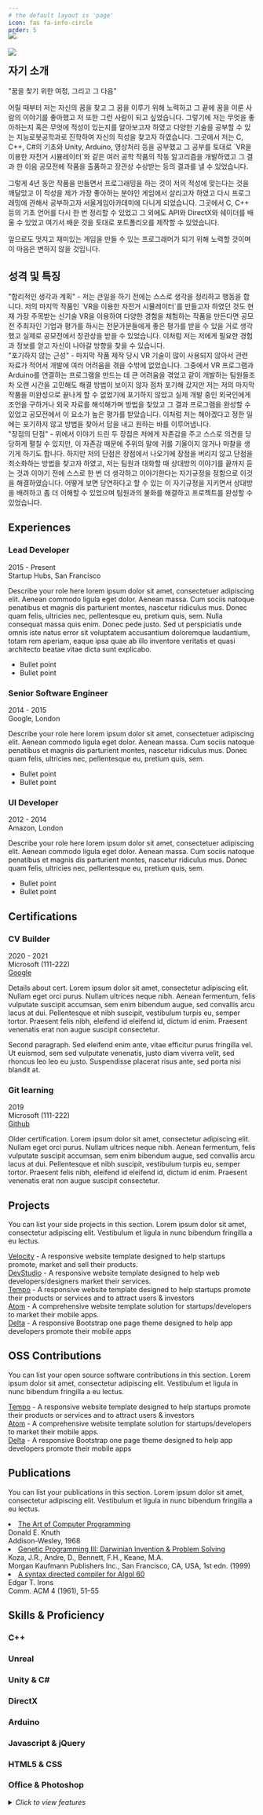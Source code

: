 ```yaml
---
# the default layout is 'page'
icon: fas fa-info-circle
order: 5
---
```

<div>
  <img src="https://tkdals1049.github.io/assets/img/profile1.png"><img style="display:block; margin: -50px 0px 0px 0px;" src="https://tkdals1049.github.io/assets/img/profile2.png">
</div>

<h2 class="section-title">
<span class="fa-stack fa-xs">
<i class="fas fa-circle fa-stack-2x"></i>
<i class="fas fa-user fa-stack-1x fa-inverse"></i>
</span>
자기 소개
</h2>
<div class="summary">
<p>"꿈을 찾기 위한 여정, 그리고 그 다음"</p>
<p>어릴 때부터 저는 자신의 꿈을 찾고 그 꿈을 이루기 위해 노력하고 그 끝에 꿈을 이룬 사람의 이야기를 좋아했고 저 또한 그런 사람이 되고 싶었습니다. 그렇기에 저는 무엇을 좋아하는지 혹은 무엇에 적성이 있는지를 알아보고자 하였고 다양한 기술을 공부할 수 있는 지능로봇공학과로 진학하여 자신의 적성을 찾고자 하였습니다. 그곳에서 저는 C, C++, C#의 기초와 Unity, Arduino, 영상처리 등을 공부했고 그 공부를 토대로 `VR을 이용한 자전거 시뮬레이터`와 같은 여러 공학 작품의 작동 알고리즘을 개발하였고 그 결과 한 이음 공모전에 작품을 출품하고 장관상 수상받는 등의 결과를 낼 수 있었습니다.</p>
<p>그렇게 4년 동안 작품을 만들면서 프로그래밍을 하는 것이 저의 적성에 맞는다는 것을 깨달았고 이 적성을 제가 가장 좋아하는 분야인 게임에서 살리고자 하였고 다시 프로그래밍에 관해서 공부하고자 서울게임아카데미에 다니게 되었습니다. 그곳에서 C, C++ 등의 기초 언어를 다시 한 번 정리할 수 있었고 그 외에도 API와 DirectX와 쉐이더를 배울 수 있었고 여기서 배운 것을 토대로 포트폴리오를 제작할 수 있었습니다.</p>
<p>앞으로도 멋지고 재미있는 게임을 만들 수 있는 프로그래머가 되기 위해 노력할 것이며 이 마음은 변하지 않을 것입니다.</p>
</div>

<section class="section oss-section">
<h2 class="section-title">
<span class="fa-stack fa-xs">
<i class="fas fa-circle fa-stack-2x"></i>
<i class="fas fa-box-open fa-stack-1x fa-inverse"></i>
</span>
성격 및 특징
</h2>

<div class="item">
<span class="project-title">
"합리적인 생각과 계획"
</span>
- <span class="project-tagline">
저는 큰일을 하기 전에는 스스로 생각을 정리하고 행동을 합니다. 저의 마지막 작품인 `VR을 이용한 자전거 시뮬레이터`를 만들고자 하였던 것도 현재 가장 주목받는 신기술 VR을 이용하여 다양한 경험을 체험하는 작품을 만든다면 공모전 주최자인 기업과 평가를 하시는 전문가분들에게 좋은 평가를 받을 수 있을 거로 생각했고 실제로 공모전에서 장관상을 받을 수 있었습니다. 이처럼 저는 저에게 필요한 경험과 정보를 얻고 자신이 나아갈 방향을 찾을 수 있습니다.</span>
</div>

<div class="item">
<span class="project-title">
"포기하지 않는 근성"
</span>
- <span class="project-tagline">
마지막 작품 제작 당시 VR 기술이 많이 사용되지 않아서 관련 자료가 적어서 개발에 여러 어려움을 겪을 수밖에 없었습니다. 그중에서 VR 프로그램과 Arduino를 연결하는 프로그램을 만드는 데 큰 어려움을 겪었고 같이 개발하는 팀원들조차 오랜 시간을 고민해도 해결 방법이 보이지 않자 점차 포기해 갔지만 저는 저의 마지막 작품을 미완성으로 끝나게 할 수 없었기에 포기하지 않았고 실제 개발 중인 외국인에게 조언을 구하거나 외국 자료를 해석해가며 방법을 찾았고 그 결과 프로그램을 완성할 수 있었고 공모전에서 이 요소가 높은 평가를 받았습니다. 이처럼 저는 해야겠다고 정한 일에는 포기하지 않고 방법을 찾아서 답을 내고 원하는 바를 이루어냅니다.</span>
</div>

<div class="item">
<span class="project-title">
"장점의 단점"
</span>
- <span class="project-tagline">
위에서 이야기 드린 두 장점은 저에게 자존감을 주고 스스로 의견을 당당하게 펼칠 수 있지만, 이 자존감 때문에 주위의 말에 귀를 기울이지 않거나 마찰을 생기게 하기도 합니다. 하지만 저의 단점은 장점에서 나오기에 장점을 버리지 않고 단점을 최소화하는 방법을 찾고자 하였고, 저는 팀원과 대화할 때 상대방의 이야기를 끝까지 듣는 것과 이야기 전에 스스로 한 번 더 생각하고 이야기한다는 자기규정을 정함으로 이것을 해결하였습니다. 어떻게 보면 당연하다고 할 수 있는 이 자기규정을 지키면서 상대방을 배려하고 좀 더 이해할 수 있었으며 팀원과의 불화를 해결하고 프로젝트를 완성할 수 있었습니다.</span>
</div>

</section>
<section class="section experiences-section">
<h2 class="section-title">
<span class="fa-stack fa-xs">
<i class="fas fa-circle fa-stack-2x"></i>
<i class="fas fa-briefcase fa-stack-1x fa-inverse"></i>
</span>
Experiences
</h2>
<div class="item">
<div class="meta">
<div class="upper-row">
<h3 class="job-title">Lead Developer</h3>
<div class="time">2015 - Present</div>
</div>
<div class="company">Startup Hubs, San Francisco</div>
</div>
<div class="details">
<p>Describe your role here lorem ipsum dolor sit amet, consectetuer
adipiscing elit. Aenean commodo ligula eget dolor. Aenean massa.
Cum sociis natoque penatibus et magnis dis parturient montes,
nascetur ridiculus mus. Donec quam felis, ultricies nec,
pellentesque eu, pretium quis, sem. Nulla consequat massa quis
enim. Donec pede justo. Sed ut perspiciatis unde omnis iste natus
error sit voluptatem accusantium doloremque laudantium, totam rem
aperiam, eaque ipsa quae ab illo inventore veritatis et quasi
architecto beatae vitae dicta sunt explicabo.</p>
<ul>
<li>Bullet point</li>
<li>Bullet point</li>
</ul>
</div>
</div>
<div class="item">
<div class="meta">
<div class="upper-row">
<h3 class="job-title">Senior Software Engineer</h3>
<div class="time">2014 - 2015</div>
</div>
<div class="company">Google, London</div>
</div>
<div class="details">
<p>Describe your role here lorem ipsum dolor sit amet, consectetuer
adipiscing elit. Aenean commodo ligula eget dolor. Aenean massa.
Cum sociis natoque penatibus et magnis dis parturient montes,
nascetur ridiculus mus. Donec quam felis, ultricies nec,
pellentesque eu, pretium quis, sem.</p>
<ul>
<li>Bullet point</li>
<li>Bullet point</li>
</ul>
</div>
</div>
<div class="item">
<div class="meta">
<div class="upper-row">
<h3 class="job-title">UI Developer</h3>
<div class="time">2012 - 2014</div>
</div>
<div class="company">Amazon, London</div>
</div>
<div class="details">
<p>Describe your role here lorem ipsum dolor sit amet, consectetuer
adipiscing elit. Aenean commodo ligula eget dolor. Aenean massa.
Cum sociis natoque penatibus et magnis dis parturient montes,
nascetur ridiculus mus. Donec quam felis, ultricies nec,
pellentesque eu, pretium quis, sem.</p>
<ul>
<li>Bullet point</li>
<li>Bullet point</li>
</ul>
</div>
</div>
</section>
<section class="section certifications-section">
<h2 class="section-title">
<span class="fa-stack fa-xs">
<i class="fas fa-circle fa-stack-2x"></i>
<i class="fas fa-graduation-cap fa-stack-1x fa-inverse"></i>
</span>
Certifications
</h2>
<div class="item">
<div class="meta">
<div class="upper-row">
<h3 class="cert-title">CV Builder</h3>
<div class="time">
2020 - 2021
</div>
</div>

<div class="second-upper-row">
<div class="cert-org">
Microsoft
(111-222)
</div>
<div class="cert-url">
<a href="https://www.google.com/" target="_blank" rel="noreferrer nofollow noopener">Google</a>
</div>
</div>
</div>

<div class="details"><p>Details about cert. Lorem ipsum dolor sit amet, consectetur
adipiscing elit.
Nullam eget orci purus. Nullam ultrices neque nibh.
Aenean fermentum, felis vulputate suscipit accumsan,
sem enim bibendum augue, sed convallis arcu lacus at dui.
Pellentesque et nibh suscipit, vestibulum turpis eu, semper tortor.
Praesent felis nibh, eleifend id eleifend id, dictum id enim.
Praesent venenatis erat non augue suscipit consectetur.</p>
<p>Second paragraph. Sed eleifend enim ante, vitae efficitur purus
fringilla vel. Ut euismod, sem sed vulputate venenatis,
justo diam viverra velit, sed rhoncus leo leo eu justo.
Suspendisse placerat risus ante, sed porta nisi blandit at.</p>
</div>
</div>

<div class="item">
<div class="meta">
<div class="upper-row">
<h3 class="cert-title">Git learning</h3>
<div class="time">
2019
</div>
</div>

<div class="second-upper-row">
<div class="cert-org">
Microsoft
(111-222)
</div>
<div class="cert-url">
<a href="https://www.github.com/" target="_blank" rel="noreferrer nofollow noopener">Github</a>
</div>
</div>
</div>

<div class="details"><p>Older certification. Lorem ipsum dolor sit amet, consectetur
adipiscing elit.
Nullam eget orci purus. Nullam ultrices neque nibh.
Aenean fermentum, felis vulputate suscipit accumsan,
sem enim bibendum augue, sed convallis arcu lacus at dui.
Pellentesque et nibh suscipit, vestibulum turpis eu, semper tortor.
Praesent felis nibh, eleifend id eleifend id, dictum id enim.
Praesent venenatis erat non augue suscipit consectetur.</p>
</div>
</div>

</section>

<section class="section projects-section">
<h2 class="section-title">
<span class="fa-stack fa-xs">
<i class="fas fa-circle fa-stack-2x"></i>
<i class="fas fa-archive fa-stack-1x fa-inverse"></i>
</span>
Projects
</h2>
<div class="intro">
<p>You can list your side projects in this section. Lorem ipsum dolor sit amet, consectetur adipiscing elit. Vestibulum et ligula in nunc bibendum fringilla a eu lectus.
</p>
</div>
<div class="item">
<span class="project-title">
<a href="https://online-cv.webjeda.com/#hook" target="_blank">Velocity</a>
</span>
- <span class="project-tagline">A responsive website template designed to help startups promote, market and sell their products.</span>
</div>
<div class="item">
<span class="project-title">
<a href="https://online-cv.webjeda.com/#" target="_blank">DevStudio</a>
</span>
- <span class="project-tagline">A responsive website template designed to help web developers/designers market their services.</span>
</div>
<div class="item">
<span class="project-title">
<a href="https://online-cv.webjeda.com/#" target="_blank">Tempo</a>
</span>
- <span class="project-tagline">A responsive website template designed to help startups promote their products or services and to attract users &amp; investors</span>
</div>
<div class="item">
<span class="project-title">
<a href="https://online-cv.webjeda.com/#" target="_blank">Atom</a>
</span>
- <span class="project-tagline">A comprehensive website template solution for startups/developers to market their mobile apps.</span>
</div>
<div class="item">
<span class="project-title">
<a href="https://online-cv.webjeda.com/#" target="_blank">Delta</a>
</span>
- <span class="project-tagline">A responsive Bootstrap one page theme designed to help app developers promote their mobile apps</span>
</div>
</section>
<section class="section oss-section">
<h2 class="section-title">
<span class="fa-stack fa-xs">
<i class="fas fa-circle fa-stack-2x"></i>
<i class="fas fa-box-open fa-stack-1x fa-inverse"></i>
</span>
OSS Contributions
</h2>
<div class="intro">
<p>You can list your open source software contributions in this section. Lorem ipsum dolor sit amet, consectetur adipiscing elit. Vestibulum et ligula in nunc bibendum fringilla a eu lectus.
</p>
</div>

<div class="item">
<span class="project-title">
<a href="https://online-cv.webjeda.com/#" target="_blank">Tempo</a>
</span>
- <span class="project-tagline">A responsive website template designed to help startups promote their products or services and to attract users &amp; investors</span>
</div>

<div class="item">
<span class="project-title">
<a href="https://online-cv.webjeda.com/#" target="_blank">Atom</a>
</span>
- <span class="project-tagline">A comprehensive website template solution for startups/developers to market their mobile apps.</span>
</div>

<div class="item">
<span class="project-title">
<a href="https://online-cv.webjeda.com/#" target="_blank">Delta</a>
</span>
- <span class="project-tagline">A responsive Bootstrap one page theme designed to help app developers promote their mobile apps</span>
</div>

</section>

<section class="section publications-section">
<h2 class="section-title">
<span class="fa-stack fa-xs">
<i class="fas fa-circle fa-stack-2x"></i>
<i class="fas fa-file-alt fa-stack-1x fa-inverse"></i>
</span>
Publications
</h2>
<div class="intro">
<p>You can list your publications in this section. Lorem ipsum dolor sit
amet, consectetur adipiscing elit. Vestibulum et ligula in nunc
bibendum fringilla a eu lectus.</p>
</div>
<div class="item">
<li><a href="https://online-cv.webjeda.com/#">The Art of Computer Programming</a></li>
<div class="publication-authors">Donald E. Knuth</div>
<div class="publication-conference">Addison-Wesley, 1968</div>
</div>
<div class="item">
<li><a href="https://online-cv.webjeda.com/#">Genetic Programming III: Darwinian Invention &amp; Problem Solving</a></li>
<div class="publication-authors">Koza, J.R., Andre, D., Bennett, F.H., Keane, M.A.</div>
<div class="publication-conference">Morgan Kaufmann Publishers Inc., San Francisco, CA, USA, 1st edn. (1999)</div>
</div>
<div class="item">
<li><a href="https://online-cv.webjeda.com/#">A syntax directed compiler for Algol 60</a></li>
<div class="publication-authors">Edgar T. Irons</div>
<div class="publication-conference">Comm. ACM 4 (1961), 51–55</div>
</div>
</section>
<section class="skills-section section">
<h2 class="section-title">
<span class="fa-stack fa-xs">
<i class="fas fa-circle fa-stack-2x"></i>
<i class="fas fa-wrench fa-stack-1x fa-inverse"></i>
</span>
Skills &amp; Proficiency
</h2>
<div class="skillset">
<div class="item">
<h3 class="level-title">C++</h3>
<div class="level-bar">
<div class="level-bar-inner" data-level="96%" style="width: 96%;">
</div>
</div>
</div>
<div class="item">
<h3 class="level-title">Unreal</h3>
<div class="level-bar">
<div class="level-bar-inner" data-level="92%" style="width: 90%;">
</div>
</div>
</div>
<div class="item">
<h3 class="level-title">Unity &amp; C#</h3>
<div class="level-bar">
<div class="level-bar-inner" data-level="90%" style="width: 90%;">
</div>
</div>
</div>
<div class="item">
<h3 class="level-title">DirectX</h3>
<div class="level-bar">
<div class="level-bar-inner" data-level="85%" style="width: 85%;">
</div>
</div>
</div>
<div class="item">
<h3 class="level-title">Arduino</h3>
<div class="level-bar">
<div class="level-bar-inner" data-level="83%" style="width: 85%;">
</div>
</div>
</div>
<div class="item">
<h3 class="level-title">Javascript &amp; jQuery</h3>
<div class="level-bar">
<div class="level-bar-inner" data-level="77%" style="width: 65%;">
</div>
</div>
</div>

<div class="item">
<h3 class="level-title">HTML5 &amp; CSS</h3>
<div class="level-bar">
<div class="level-bar-inner" data-level="77%" style="width: 65%;">
</div>
</div>
</div>
<div class="item">
<h3 class="level-title">Office &amp; Photoshop</h3>
<div class="level-bar">
<div class="level-bar-inner" data-level="70%" style="width: 50%;">
</div>
</div>
</div>
</div>
</section>

<details>
  <summary>
    <i>Click to view features</i>
  </summary>
  <p>

  - Dark / Light Theme Mode
  - Localized UI language
  - Pinned Posts on Home Page
  - Hierarchical Categories
  - Trending Tags
  - Table of Contents
  - Last Modified Date
  - Syntax Highlighting
  - Mathematical Expressions
  - Mermaid Diagrams & Flowcharts
  - Dark / Light Mode Images
  - Embed Videos
  - Disqus / Utterances / Giscus Comments
  - Built-in Search
  - Atom Feeds
  - Google Analytics
  - SEO & Performance Optimization

  </p>
</details>